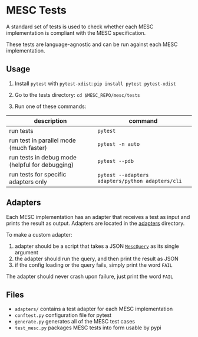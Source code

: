 
# MESC Tests

A standard set of tests is used to check whether each MESC implementation is compliant with the MESC specification.

These tests are language-agnostic and can be run against each MESC implementation.

## Usage

1. Install `pytest` with `pytest-xdist`: `pip install pytest pytest-xdist`

2. Go to the tests directory: `cd $MESC_REPO/mesc/tests`

3. Run one of these commands:

|description | command |
| --- | --- |
| run tests | `pytest` |
| run test in parallel mode (much faster) | `pytest -n auto` |
| run tests in debug mode (helpful for debugging) | `pytest --pdb` |
| run tests for specific adapters only | `pytest --adapters adapters/python adapters/cli` |


## Adapters

Each MESC implementation has an adapter that receives a test as input and prints the result as output. Adapters are located in the [adapters](https://github.com/paradigmxyz/mesc/tree/main/tests/adapters) directory.

To make a custom adapter:
1. adapter should be a script that takes a JSON [`MescQuery`](https://github.com/paradigmxyz/mesc/blob/5cb1086c237f2b38c3a3095466823f3d64a62052/python/mesc/types.py#L115) as its single argument
2. the adapter should run the query, and then print the result as JSON
3. if the config loading or the query fails, simply print the word `FAIL`

The adapter should never crash upon failure, just print the word `FAIL`


## Files
- `adapters/` contains a test adapter for each MESC implementation
- `conftest.py` configuration file for pytest
- `generate.py` generates all of the MESC test cases
- `test_mesc.py` packages MESC tests into form usable by pypi

